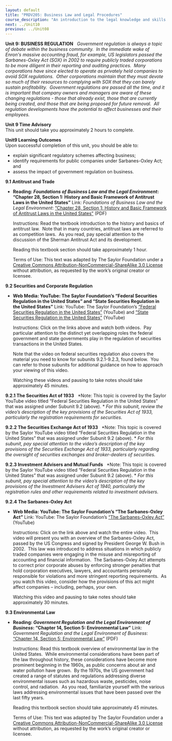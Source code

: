 ```yaml
---
layout: default
title: "PRDV205: Business Law and Legal Procedures"
course_description: "An introduction to the legal knowledge and skills that business administrators and paralegals must possess."
next: ../Unit10
previous: ../Unit08
---
```

**Unit 9: BUSINESS REGULATION** <span id="9"></span> 
*Government regulation is always a topic of debate within the business
community.  In the immediate wake of Enron's massive accounting fraud,
for example, US legislators passed the Sarbanes-Oxley Act (SOX) in 2002
to require publicly traded corporations to be more diligent in their
reporting and auditing practices.  Many corporations have since elected
to operate as privately held companies to avoid SOX regulations.  Other
corporations maintain that they must devote so much of their resources
to complying with SOX that they can barely sustain profitability. 
Government regulations are passed all the time, and it is important that
company owners and managers are aware of these changing regulations -
those that already exist, those that are currently being created, and
those that are being proposed for future removal.  All regulation
developments have the potential to affect businesses and their
employees.*

**Unit 9 Time Advisory**  
This unit should take you approximately 2 hours to complete.

**Unit9 Learning Outcomes**  
Upon successful completion of this unit, you should be able to:  
-   explain significant regulatory schemes affecting business;
-   identify requirements for public companies under Sarbanes-Oxley Act;
    and
-   assess the impact of government regulation on business.

**9.1 Antitrust and Trade** <span id="9.1"></span> 
-   **Reading: *Foundations of Business Law and the Legal Environment*:
    “Chapter 28, Section 1: History and Basic Framework of Antitrust
    Laws in the United States”**
    Link: *Foundations of Business Law and the Legal Environment*:
    [“Chapter 28, Section 1: History and Basic Framework of Antitrust
    Laws in the United
    States”](https://resources.saylor.org/archived/wp-content/uploads/2013/06/Foundations-of-Business-Law-Ch28.pdf)
    (PDF)  
      
     Instructions: Read the textbook introduction to the history and
    basics of antitrust law.  Note that in many countries, antitrust
    laws are referred to as competition laws.  As you read, pay special
    attention to the discussion of the Sherman Antitrust Act and its
    development.  
      
     Reading this textbook section should take approximately 1 hour.  
      
     Terms of Use: This text was adapted by The Saylor Foundation under
    a [Creative Commons Attribution-NonCommercial-ShareAlike 3.0
    License](http://creativecommons.org/licenses/by-nc-sa/3.0/) without
    attribution, as requested by the work’s original creator or
    licensee.

**9.2 Securities and Corporate Regulation** <span id="9.2"></span> 
-   **Web Media: YouTube: The Saylor Foundation’s “Federal Securities
    Regulation in the United States” and “State Securities Regulation in
    the United States”**
    Link: YouTube: The Saylor Foundation’s [“Federal Securities
    Regulation in the United
    States”](http://www.youtube.com/watch?v=oIkk6Q81fAI#_blank)
    (YouTube) and [“State Securities Regulation in the United
    States”](http://www.youtube.com/watch?v=t5VD3A5vizU#_blank)
    (YouTube)  
      
     Instructions: Click on the links above and watch both videos.  Pay
    particular attention to the distinct yet overlapping roles the
    federal government and state governments play in the regulation of
    securities transactions in the United States.  
      
     Note that the video on federal securities regulation also covers
    the material you need to know for subunits 9.2.1-9.2.3, found
    below.  You can refer to those subunits for additional guidance on
    how to approach your viewing of this video.  
      
     Watching these videos and pausing to take notes should take
    approximately 45 minutes.

**9.2.1 The Securities Act of 1933** <span id="9.2.1"></span> 
*Note: This topic is covered by the Saylor YouTube video titled “Federal
Securities Regulation in the United States” that was assigned under
Subunit 9.2 (above). * *For this subunit, review the video’s description
of the key provisions of the Securities Act of 1933, particularly the
registration requirements for securities.*

**9.2.2 The Securities Exchange Act of 1933** <span id="9.2.2"></span> 
*Note: This topic is covered by the Saylor YouTube video titled “Federal
Securities Regulation in the United States” that was assigned under
Subunit 9.2 (above). * *For this subunit, pay special attention to the
video’s description of the key provisions of the Securities Exchange Act
of 1933, particularly regarding the oversight of securities exchanges
and broker-dealers of securities.*

**9.2.3 Investment Advisers and Mutual Funds** <span id="9.2.3"></span> 
*Note: This topic is covered by the Saylor YouTube video titled “Federal
Securities Regulation in the United States” that was assigned under
Subunit 9.2 (above). * *For this subunit, pay special attention to the
video’s description of the key provisions of the Investment Advisers Act
of 1940, particularly the registration rules and other requirements
related to investment advisers.*

**9.2.4 The Sarbanes-Oxley Act** <span id="9.2.4"></span> 
-   **Web Media: YouTube: The Saylor Foundation’s “The Sarbanes-Oxley
    Act”**
    Link: YouTube: The Saylor Foundation’s [“The Sarbanes-Oxley
    Act”](http://www.youtube.com/watch?v=SqoaOvFlJ6Q) (YouTube)  
      
     Instructions: Click on the link above and watch the entire video. 
    This video will present you with an overview of the Sarbanes-Oxley
    Act, passed by the US Congress and signed by President George W.
    Bush in 2002.  This law was introduced to address situations in
    which publicly traded companies were engaging in the misuse and
    misreporting of accounting and financial information.  The
    Sarbanes-Oxley Act attempts to correct prior corporate abuses by
    enforcing stronger penalties that hold corporation executives,
    lawyers, and accountants personally responsible for violations and
    more stringent reporting requirements.  As you watch this video,
    consider how the provisions of this act might affect companies –
    including, perhaps, your own.  
      
     Watching this video and pausing to take notes should take
    approximately 30 minutes.

**9.3 Environmental Law** <span id="9.3"></span> 
-   **Reading: *Government Regulation and the Legal Environment of
    Business*: “Chapter 14, Section 5: Environmental Law”**
    Link: *Government Regulation and the Legal Environment of Business*:
    [“Chapter 14, Section 5: Environmental
    Law”](https://resources.saylor.org/archived/wp-content/uploads/2013/07/Government-Regulation-Ch14.pdf)
    (PDF)  
      
     Instructions: Read this textbook overview of environmental law in
    the United States.  While environmental considerations have been
    part of the law throughout history, these considerations have become
    more prominent beginning in the 1960s, as public concerns about air
    and water pollution have grown.  By the 1970s, the US government had
    created a range of statutes and regulations addressing diverse
    environmental issues such as hazardous waste, pesticides, noise
    control, and radiation.  As you read, familiarize yourself with the
    various laws addressing environmental issues that have been passed
    over the last fifty years.  
      
     Reading this textbook section should take approximately 45
    minutes.  
      
     Terms of Use: This text was adapted by The Saylor Foundation under
    a [Creative Commons Attribution-NonCommercial-ShareAlike 3.0
    License](http://creativecommons.org/licenses/by-nc-sa/3.0/) without
    attribution, as requested by the work’s original creator or
    licensee.



